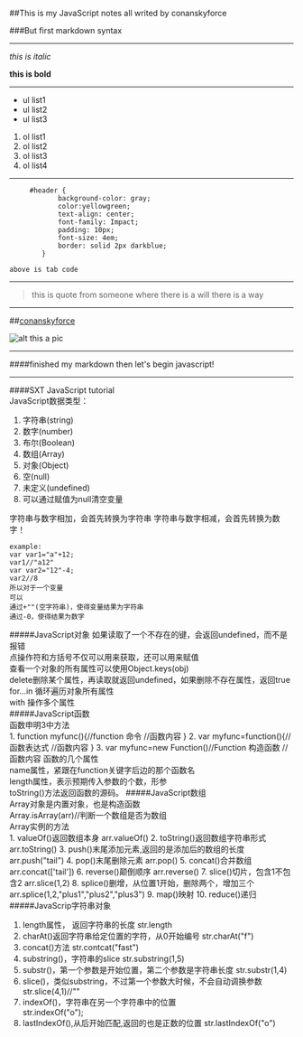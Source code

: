 ##This is my JavaScript notes all writed by conanskyforce


###But first markdown syntax
***

_this is italic_

**this is bold**
***
+ ul list1
+ ul list2
+ ul list3


1. ol list1
2. ol list2
3. ol list3
4. ol list4

***
		 #header {
	            background-color: gray;
	            color:yellowgreen;
	            text-align: center;
	            font-family: Impact;
	            padding: 10px;
	            font-size: 4em;
	            border: solid 2px darkblue;
	        }
`above is tab code`
***
> this is quote from someone where there is a will there is a way
***
##[conanskyforce](http://www.conanskyforce.tk)

![alt this a pic](http://conanskyforce.tk/wp-content/uploads/2016/08/05-730x340.jpg)
***
####finished my markdown then let's begin javascript!
****
####SXT JavaScript tutorial  
JavaScript数据类型：
1. 字符串(string)
2. 数字(number)
3. 布尔(Boolean)
4. 数组(Array)
5. 对象(Object)
6. 空(null)
7. 未定义(undefined)
8. 可以通过赋值为null清空变量

字符串与数字相加，会首先转换为字符串
字符串与数字相减，会首先转换为数字！

	example:
	var var1="a"+12;
	var1//"a12"
	var var2="12"-4;
	var2//8
	所以对于一个变量
	可以
	通过+""(空字符串)，使得变量结果为字符串  
	通过-0，使得结果为数字  
#####JavaScript对象
如果读取了一个不存在的键，会返回undefined，而不是报错  
点操作符和方括号不仅可以用来获取，还可以用来赋值  
查看一个对象的所有属性可以使用Object.keys(obj)  
delete删除某个属性，再读取就返回undefined，如果删除不存在属性，返回true  
for…in 循环遍历对象所有属性  
with 操作多个属性  
#####JavaScript函数  
	函数申明3中方法  	
	1. function myfunc(){//function 命令
	//函数内容
	}
	2. var myfunc=function(){//函数表达式
	 //函数内容
	 }
	3. var myfunc=new Function()//Function 构造函数
	//函数内容
函数的几个属性  
name属性，紧跟在function关键字后边的那个函数名  
length属性，表示预期传入参数的个数，形参  
toString()方法返回函数的源码。
#####JavaScript数组  
	Array对象是内置对象，也是构造函数  
	Array.isArray(arr)//判断一个数组是否为数组  
	Array实例的方法  
	1. valueOf()返回数组本身
	arr.valueOf()
	2. toString()返回数组字符串形式
	arr.toString()
	3. push()末尾添加元素,返回的是添加后的数组的长度
	arr.push("tail")
	4. pop()末尾删除元素
	arr.pop()
	5. concat()合并数组
	arr.concat(['tail'])
	6. reverse()颠倒顺序
	arr.reverse()
	7. slice()切片，包含1不包含2
	arr.slice(1,2)
	8. splice()删增，从位置1开始，删除两个，增加三个
	arr.splice(1,2,"plus1","plus2","plus3")
	9. map()映射
	10. reduce()递归
#####JavaScrip字符串对象  
1. length属性， 返回字符串的长度
str.length
2. charAt()返回字符串给定位置的字符，从0开始编号 
str.charAt("f") 
3. concat()方法 
str.contcat("fast")
4. substring()，字符串的slice
str.substring(1,5)
5. substr()，第一个参数是开始位置，第二个参数是字符串长度
str.substr(1,4)
6. slice()，类似substring，不过第一个参数大时候，不会自动调换参数  
str.slice(4,1)//""
7. indexOf()，字符串在另一个字符串中的位置  
str.indexOf("o");
8. lastIndexOf(),从后开始匹配,返回的也是正数的位置
str.lastIndexOf("o")















